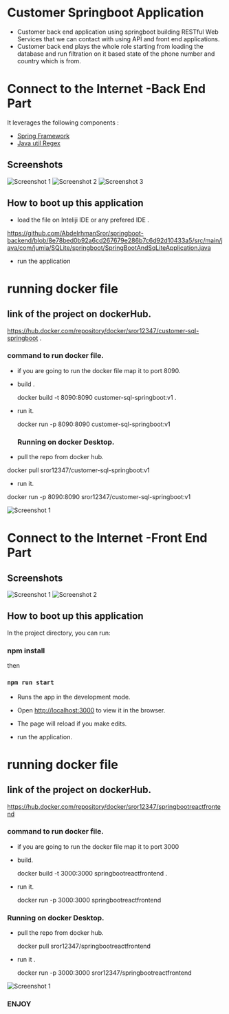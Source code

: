 # Customer Springboot Application

* Customer back end application using springboot building RESTful Web Services that we can contact with using API and  front end applications.
* Customer back end plays the whole role starting from loading the database and run filtration on it based state of the phone number and country which is from.

# Connect to the Internet -Back End Part

 It leverages the following components :

* [Spring Framework](https://spring.io/projects/spring-framework)
* [Java util Regex](https://docs.oracle.com/javase/7/docs/api/java/util/regex/package-summary.html)

 
 ## Screenshots

![Screenshot 1](screenshots/spring_app_run.JPG)
![Screenshot 2](screenshots/running_1.JPG)
![Screenshot 3](screenshots/running_2.JPG)





 
## How to boot up this application  
* load the file on Inteliji IDE  or any prefered IDE .

https://github.com/AbdelrhmanSror/springboot-backend/blob/8e78bed0b92a6cd267679e286b7c6d92d10433a5/src/main/java/com/jumia/SQLite/springboot/SpringBootAndSqLiteApplication.java

* run the application

# running docker file

## link of the project on dockerHub.
  https://hub.docker.com/repository/docker/sror12347/customer-sql-springboot .
  
### command to run docker file.
* if you are going to run the docker file map it to port 8090.

* build .
   
   docker build -t 8090:8090 customer-sql-springboot:v1 .

* run it.
  
   docker run -p 8090:8090 customer-sql-springboot:v1
  
  ### Running on docker Desktop.
  
 * pull the repo from docker hub.

  docker pull sror12347/customer-sql-springboot:v1
  
 * run it.
 
  docker run -p 8090:8090 sror12347/customer-sql-springboot:v1

  
![Screenshot 1](springboot-react-frontend/screenshots/docker1.JPG)



# Connect to the Internet -Front End Part


 ## Screenshots

![Screenshot 1](springboot-react-frontend/screenshots/Capture.JPG)
![Screenshot 2](springboot-react-frontend/screenshots/Capture1.JPG)

## How to boot up this application  
In the project directory, you can run:
### npm install
then
### `npm run start`

* Runs the app in the development mode.
* Open [http://localhost:3000](http://localhost:3000) to view it in the browser.

* The page will reload if you make edits.
* run the application.

# running docker file

## link of the project on dockerHub.

https://hub.docker.com/repository/docker/sror12347/springbootreactfrontend 

### command to run docker file.
* if you are going to run the docker file map it to port 3000
* build.
 
  docker build -t 3000:3000 springbootreactfrontend .

* run it.
 
  docker run -p 3000:3000 springbootreactfrontend

  
 ### Running on docker Desktop.
 * pull the repo from docker hub.

   docker pull sror12347/springbootreactfrontend
   
* run it .

   docker run -p 3000:3000 sror12347/springbootreactfrontend
  
![Screenshot 1](springboot-react-frontend/screenshots/docker2.JPG)


### ENJOY

